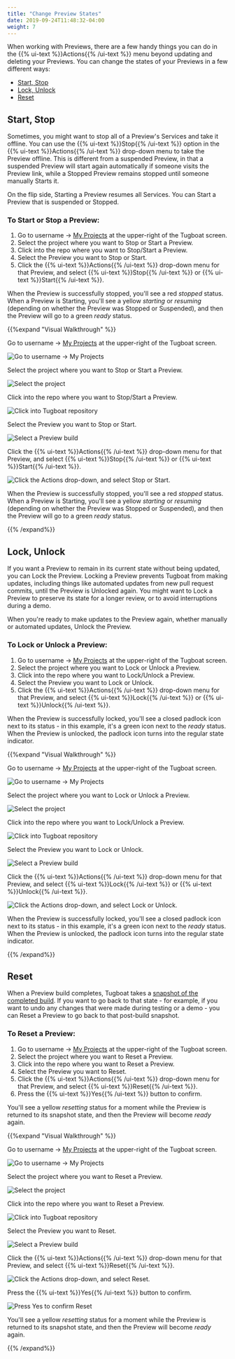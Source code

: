 ```yaml
---
title: "Change Preview States"
date: 2019-09-24T11:48:32-04:00
weight: 7
---
```


When working with Previews, there are a few handy things you can do in the {{% ui-text %}}Actions{{% /ui-text %}} menu
beyond updating and deleting your Previews. You can change the states of your Previews in a few different ways:

- [Start, Stop](#start-stop)
- [Lock, Unlock](#lock-unlock)
- [Reset](#reset)

## Start, Stop

Sometimes, you might want to stop all of a Preview's Services and take it offline. You can use the
{{% ui-text %}}Stop{{% /ui-text %}} option in the {{% ui-text %}}Actions{{% /ui-text %}} drop-down menu to take the
Preview offline. This is different from a suspended Preview, in that a suspended Preview will start again automatically
if someone visits the Preview link, while a Stopped Preview remains stopped until someone manually Starts it.

On the flip side, Starting a Preview resumes all Services. You can Start a Preview that is suspended or Stopped.

### To Start or Stop a Preview:

1. Go to username -> [My Projects](https://dashboard.tugboat.qa/projects) at the upper-right of the Tugboat screen.
2. Select the project where you want to Stop or Start a Preview.
3. Click into the repo where you want to Stop/Start a Preview.
4. Select the Preview you want to Stop or Start.
5. Click the {{% ui-text %}}Actions{{% /ui-text %}} drop-down menu for that Preview, and select
   {{% ui-text %}}Stop{{% /ui-text %}} or {{% ui-text %}}Start{{% /ui-text %}}.

When the Preview is successfully stopped, you'll see a red _stopped_ status. When a Preview is Starting, you'll see a
yellow _starting_ or _resuming_ (depending on whether the Preview was Stopped or Suspended), and then the Preview will
go to a green _ready_ status.

{{%expand "Visual Walkthrough" %}}

Go to username -> [My Projects](https://dashboard.tugboat.qa/projects) at the upper-right of the Tugboat screen.

![Go to username -> My Projects](/_images/go-to-user-my-projects.png)

Select the project where you want to Stop or Start a Preview.

![Select the project](/_images/select-a-project.png)

Click into the repo where you want to Stop/Start a Preview.

![Click into Tugboat repository](/_images/click-into-tugboat-repository.png)

Select the Preview you want to Stop or Start.

![Select a Preview build](/_images/select-a-preview.png)

Click the {{% ui-text %}}Actions{{% /ui-text %}} drop-down menu for that Preview, and select
{{% ui-text %}}Stop{{% /ui-text %}} or {{% ui-text %}}Start{{% /ui-text %}}.

![Click the Actions drop-down, and select Stop or Start.](/_images/preview-action-stop.png)

When the Preview is successfully stopped, you'll see a red _stopped_ status. When a Preview is Starting, you'll see a
yellow _starting_ or _resuming_ (depending on whether the Preview was Stopped or Suspended), and then the Preview will
go to a green _ready_ status.

{{% /expand%}}

## Lock, Unlock

If you want a Preview to remain in its current state without being updated, you can Lock the Preview. Locking a Preview
prevents Tugboat from making updates, including things like automated updates from new pull request commits, until the
Preview is Unlocked again. You might want to Lock a Preview to preserve its state for a longer review, or to avoid
interruptions during a demo.

When you're ready to make updates to the Preview again, whether manually or automated updates, Unlock the Preview.

### To Lock or Unlock a Preview:

1. Go to username -> [My Projects](https://dashboard.tugboat.qa/projects) at the upper-right of the Tugboat screen.
2. Select the project where you want to Lock or Unlock a Preview.
3. Click into the repo where you want to Lock/Unlock a Preview.
4. Select the Preview you want to Lock or Unlock.
5. Click the {{% ui-text %}}Actions{{% /ui-text %}} drop-down menu for that Preview, and select
   {{% ui-text %}}Lock{{% /ui-text %}} or {{% ui-text %}}Unlock{{% /ui-text %}}.

When the Preview is successfully locked, you'll see a closed padlock icon next to its status - in this example, it's a
green icon next to the _ready_ status. When the Preview is unlocked, the padlock icon turns into the regular state
indicator.

{{%expand "Visual Walkthrough" %}}

Go to username -> [My Projects](https://dashboard.tugboat.qa/projects) at the upper-right of the Tugboat screen.

![Go to username -> My Projects](/_images/go-to-user-my-projects.png)

Select the project where you want to Lock or Unlock a Preview.

![Select the project](/_images/select-a-project.png)

Click into the repo where you want to Lock/Unlock a Preview.

![Click into Tugboat repository](/_images/click-into-tugboat-repository.png)

Select the Preview you want to Lock or Unlock.

![Select a Preview build](/_images/select-a-preview.png)

Click the {{% ui-text %}}Actions{{% /ui-text %}} drop-down menu for that Preview, and select
{{% ui-text %}}Lock{{% /ui-text %}} or {{% ui-text %}}Unlock{{% /ui-text %}}.

![Click the Actions drop-down, and select Lock or Unlock.](/_images/preview-action-lock.png)

When the Preview is successfully locked, you'll see a closed padlock icon next to its status - in this example, it's a
green icon next to the _ready_ status. When the Preview is unlocked, the padlock icon turns into the regular state
indicator.

{{% /expand%}}

## Reset

When a Preview build completes, Tugboat takes a
[snapshot of the completed build](../../preview-deep-dive/how-previews-work/#the-build-snapshot). If you want to go back
to that state - for example, if you want to undo any changes that were made during testing or a demo - you can Reset a
Preview to go back to that post-build snapshot.

### To Reset a Preview:

1. Go to username -> [My Projects](https://dashboard.tugboat.qa/projects) at the upper-right of the Tugboat screen.
2. Select the project where you want to Reset a Preview.
3. Click into the repo where you want to Reset a Preview.
4. Select the Preview you want to Reset.
5. Click the {{% ui-text %}}Actions{{% /ui-text %}} drop-down menu for that Preview, and select
   {{% ui-text %}}Reset{{% /ui-text %}}.
6. Press the {{% ui-text %}}Yes{{% /ui-text %}} button to confirm.

You'll see a yellow _resetting_ status for a moment while the Preview is returned to its snapshot state, and then the
Preview will become _ready_ again.

{{%expand "Visual Walkthrough" %}}

Go to username -> [My Projects](https://dashboard.tugboat.qa/projects) at the upper-right of the Tugboat screen.

![Go to username -> My Projects](/_images/go-to-user-my-projects.png)

Select the project where you want to Reset a Preview.

![Select the project](/_images/select-a-project.png)

Click into the repo where you want to Reset a Preview.

![Click into Tugboat repository](/_images/click-into-tugboat-repository.png)

Select the Preview you want to Reset.

![Select a Preview build](/_images/select-a-preview.png)

Click the {{% ui-text %}}Actions{{% /ui-text %}} drop-down menu for that Preview, and select
{{% ui-text %}}Reset{{% /ui-text %}}.

![Click the Actions drop-down, and select Reset.](/_images/preview-action-reset.png)

Press the {{% ui-text %}}Yes{{% /ui-text %}} button to confirm.

![Press Yes to confirm Reset](/_images/preview-action-confirm-reset.png)

You'll see a yellow _resetting_ status for a moment while the Preview is returned to its snapshot state, and then the
Preview will become _ready_ again.

{{% /expand%}}
